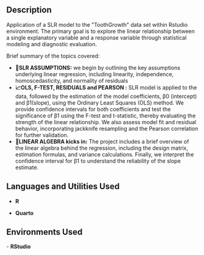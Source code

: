 <h2>Description</h2>
Application of a SLR model to the "ToothGrowth" data set within Rstudio environment.
The primary goal is to explore the linear relationship between a single explanatory variable and a response variable through statistical modeling and diagnostic evaluation.

Brief summary of the topics covered:

- <b>📜SLR ASSUMPTIONS:</b> we begin by outlining the key assumptions underlying linear regression, including linearity, independence, homoscedasticity, and normality of residuals
- <b>📈OLS, F-TEST, RESIDUALS and PEARSON :</b> SLR model is applied to the data, followed by the estimation of the model coefficients, β0 (intercept) and β1(slope), using the Ordinary Least Squares (OLS) method. We provide confidence intervals for both coefficients and test the significance of β1 using the F-test and t-statistic, thereby evaluating the strength of the linear relationship. We also assess model fit and residual behavior, incorporating jackknife resampling and the Pearson correlation for further validation.
- <b>🔢LINEAR ALGEBRA kicks in:</b> The project includes a brief overview of the linear algebra behind the regression, including the design matrix, estimation formulas, and variance calculations. Finally, we interpret the confidence interval for β1 to understand the reliability of the slope estimate.


<h2>Languages and Utilities Used</h2>

- <b>R</b>

- <b>Quarto</b>

<h2>Environments Used </h2>
- <b>RStudio</b> 
